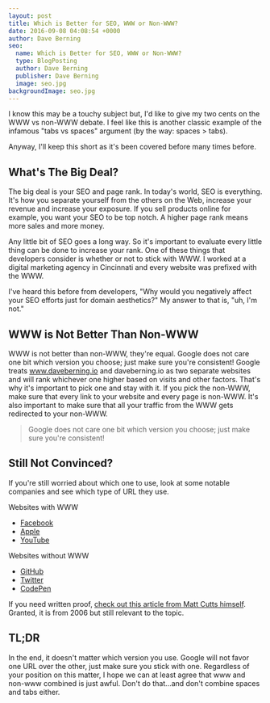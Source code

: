 ```yaml
---
layout: post
title: Which is Better for SEO, WWW or Non-WWW?
date: 2016-09-08 04:08:54 +0000
author: Dave Berning
seo:
  name: Which is Better for SEO, WWW or Non-WWW?
  type: BlogPosting
  author: Dave Berning
  publisher: Dave Berning
  image: seo.jpg
backgroundImage: seo.jpg
---
```

I know this may be a touchy subject but, I'd like to give my two cents on the WWW vs non-WWW debate. I feel like this is another classic example of the infamous "tabs vs spaces" argument (by the way: spaces > tabs).

Anyway, I'll keep this short as it's been covered before many times before.

## What's The Big Deal?

The big deal is your SEO and page rank. In today's world, SEO is everything. It's how you separate yourself from the others on the Web, increase your revenue and increase your exposure. If you sell products online for example, you want your SEO to be top notch. A higher page rank means more sales and more money.

Any little bit of SEO goes a long way. So it's important to evaluate every little thing can be done to increase your rank. One of these things that developers consider is whether or not to stick with WWW. I worked at a digital marketing agency in Cincinnati and every website was prefixed with the WWW.

I've heard this before from developers, "Why would you negatively affect your SEO efforts just for domain aesthetics?" My answer to that is, "uh, I'm not."

## WWW is Not Better Than Non-WWW

WWW is not better than non-WWW, they're equal. Google does not care one bit which version you choose; just make sure you're consistent! Google treats www.daveberning.io and daveberning.io as two separate websites and will rank whichever one higher based on visits and other factors. That's why it's important to pick one and stay with it. If you pick the non-WWW, make sure that every link to your website and every page is non-WWW. It's also important to make sure that all your traffic from the WWW gets redirected to your non-WWW.

> Google does not care one bit which version you choose; just make sure you're consistent!

## Still Not Convinced?

If you're still worried about which one to use, look at some notable companies and see which type of URL they use.

Websites with WWW

* [Facebook](https://www.facebook.com/)
* [Apple](http://www.apple.com/)
* [YouTube](https://www.youtube.com)

Websites without WWW

* [GitHub](https://github.com/)
* [Twitter](https://twitter.com/)
* [CodePen](http://codepen.io/)

If you need written proof, [check out this article from Matt Cutts himself](https://www.mattcutts.com/blog/seo-advice-url-canonicalization/). Granted, it is from 2006 but still relevant to the topic.

## TL;DR

In the end, it doesn't matter which version you use. Google will not favor one URL over the other, just make sure you stick with one. Regardless of your position on this matter, I hope we can at least agree that www and non-www combined is just awful. Don't do that...and don't combine spaces and tabs either.
